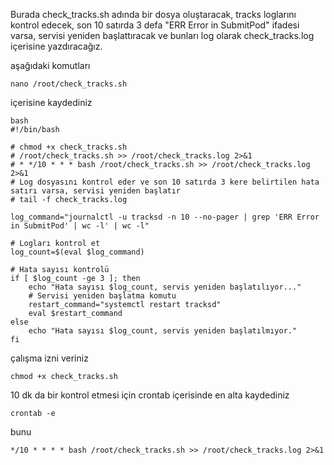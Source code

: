 Burada check_tracks.sh adında bir dosya oluştaracak, tracks loglarını kontrol edecek, 
son 10 satırda 3 defa "ERR Error in SubmitPod" ifadesi varsa, servisi yeniden başlattıracak ve bunları log olarak check_tracks.log içerisine yazdıracağız.

aşağıdaki komutları 
    
    nano /root/check_tracks.sh 
içerisine kaydediniz

    bash
    #!/bin/bash
    
    # chmod +x check_tracks.sh
    # /root/check_tracks.sh >> /root/check_tracks.log 2>&1
    # * */10 * * * bash /root/check_tracks.sh >> /root/check_tracks.log 2>&1
    # Log dosyasını kontrol eder ve son 10 satırda 3 kere belirtilen hata satırı varsa, servisi yeniden başlatır
    # tail -f check_tracks.log
    
    log_command="journalctl -u tracksd -n 10 --no-pager | grep 'ERR Error in SubmitPod' | wc -l' | wc -l"
    
    # Logları kontrol et
    log_count=$(eval $log_command)
    
    # Hata sayısı kontrolü
    if [ $log_count -ge 3 ]; then
        echo "Hata sayısı $log_count, servis yeniden başlatılıyor..."
        # Servisi yeniden başlatma komutu
        restart_command="systemctl restart tracksd"
        eval $restart_command
    else
        echo "Hata sayısı $log_count, servis yeniden başlatılmıyor."
    fi

çalışma izni veriniz

    chmod +x check_tracks.sh

10 dk da bir kontrol etmesi için crontab içerisinde en alta kaydediniz

    crontab -e

bunu

    */10 * * * * bash /root/check_tracks.sh >> /root/check_tracks.log 2>&1

